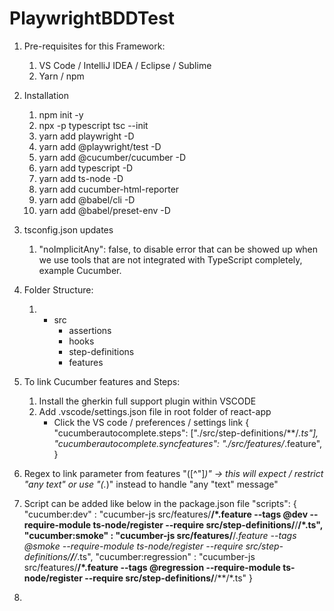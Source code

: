 # PlaywrightBDDTest


1. Pre-requisites for this Framework:
    1. VS Code / IntelliJ IDEA / Eclipse / Sublime
    2. Yarn /  npm
2. Installation
    1. npm init -y
    2. npx  -p typescript tsc --init
    3. yarn add playwright -D
    4. yarn add @playwright/test -D
    5. yarn add @cucumber/cucumber -D
    6. yarn add typescript -D
    7. yarn add ts-node -D
    8. yarn add cucumber-html-reporter
    9. yarn add @babel/cli -D
    10. yarn add @babel/preset-env -D
    
3. tsconfig.json updates
    1. "noImplicitAny": false, to disable error that can be showed up when we use tools that are not integrated with TypeScript completely, example Cucumber.

4. Folder Structure:
    1. - src
            - assertions
            - hooks
            - step-definitions
            - features

5. To link Cucumber features and Steps:
    1. Install the gherkin full support plugin within VSCODE
    2. Add .vscode/settings.json file in root folder of react-app
        - Click  the VS code / preferences / settings link
        {     
            "cucumberautocomplete.steps": ["./src/step-definitions/**/*.ts"],     
            "cucumberautocomplete.syncfeatures": "./src/features/*.feature", 
        }

6. Regex to link parameter from features "([^"]*)" -> this will expect / restrict "any text" or use "(.*)" instead to handle    "any "text" message"

7. Script can be added like below in the package.json file
    "scripts": {
        "cucumber:dev" : "cucumber-js src/features/**/*.feature --tags @dev --require-module ts-node/register --require src/step-definitions/**/**/*.ts",
        "cucumber:smoke" : "cucumber-js src/features/**/*.feature --tags @smoke --require-module ts-node/register --require src/step-definitions/**/**/*.ts",
        "cucumber:regression" : "cucumber-js src/features/**/*.feature --tags @regression --require-module ts-node/register --require src/step-definitions/**/**/*.ts"
    }

8. 